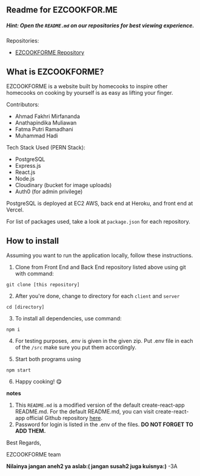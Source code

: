 ## Readme for EZCOOKFOR.ME

##### Hint: Open the `README.md` on our repositories for best viewing experience.

Repositories:

- [EZCOOKFORME Repository](https://github.com/idahdam/ezcookforme)


## What is EZCOOKFORME?

EZCOOKFORME is a website built by homecooks to inspire other homecooks on cooking by yourself is as easy as lifting your finger.

Contributors:
- Ahmad Fakhri Mirfananda
- Anathapindika Muliawan
- Fatma Putri Ramadhani
- Muhammad Hadi


Tech Stack Used (PERN Stack):
- PostgreSQL 
- Express.js
- React.js
- Node.js
- Cloudinary (bucket for image uploads)
- Auth0 (for admin privilege)

PostgreSQL is deployed at EC2 AWS, back end at Heroku, and front end at Vercel.

For list of packages used, take a look at
`package.json` for each repository.

## How to install

Assuming you want to run the application locally, follow these instructions.

1. Clone from Front End and Back End repository listed above using git with command:

`git clone [this repository]`

2. After you're done, change to directory for each `client` and `server`

`cd [directory]`

3. To install all dependencies, use command:

`npm i`

4. For testing purposes, .env is given in the given zip.
Put .env file in each of the `/src` make sure you put them accordingly. 

5. Start both programs using

`npm start`

6. Happy cooking! 😋

**notes**

1. This `README.md` is a modified version of the default create-react-app README.md. For the default README.md, you can visit create-react-app official Github repository [here](https://github.com/facebook/create-react-app).
2. Password for login is listed in the .env of the files. **DO NOT FORGET TO ADD THEM.**

Best Regards,

EZCOOKFORME team

**Nilainya jangan aneh2 ya aslab:(
    jangan susah2 juga kuisnya:)** -3A
